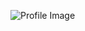 ![Profile Image](https://avatars2.githubusercontent.com/u/40326335?s=400&u=0439105e83616dcf6fbeab91962ae6068d675895&v=4)
